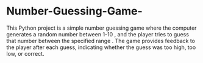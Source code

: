 # Number-Guessing-Game-
This Python project is a simple number guessing game where the computer generates a random number between 1-10 , and the player tries to guess that number between the specified range . The game provides feedback to the player after each guess, indicating whether the guess was too high, too low, or correct.
